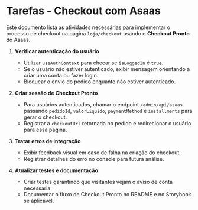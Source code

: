 # Tarefas - Checkout com Asaas

Este documento lista as atividades necessárias para implementar o processo de checkout na página `loja/checkout` usando o **Checkout Pronto** do Asaas.

1. **Verificar autenticação do usuário**
   - Utilizar `useAuthContext` para checar se `isLoggedIn` é `true`.
   - Se o usuário não estiver autenticado, exibir mensagem orientando a criar uma conta ou fazer login.
   - Bloquear o envio do pedido enquanto não estiver autenticado.

2. **Criar sessão de Checkout Pronto**
   - Para usuários autenticados, chamar o endpoint `/admin/api/asaas` passando `pedidoId`, `valorLiquido`, `paymentMethod` e `installments` para gerar o checkout.
   - Registrar a `checkoutUrl` retornada no pedido e redirecionar o usuário para essa página.

3. **Tratar erros de integração**
   - Exibir feedback visual em caso de falha na criação do checkout.
   - Registrar detalhes do erro no console para futura análise.

4. **Atualizar testes e documentação**
   - Criar testes garantindo que visitantes vejam o aviso de conta necessária.
   - Documentar o fluxo de Checkout Pronto no README e no Storybook se aplicável.

